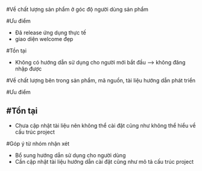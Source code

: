 ﻿#Về chất lượng sản phẩm ở góc độ người dùng sản phẩm

#Ưu điểm

- Đã release ứng dụng thực tế
- giao diện welcome đẹp

#Tồn tại

- Không có hướng dẫn sử dụng cho người mới bắt đầu --> không đăng nhập được

#Về chất lượng bên trong sản phẩm, mã nguồn, tài liệu hướng dẫn phát triển

#Ưu điểm


#Tồn tại
- 
- Chưa cập nhật tài liệu nên không thể cài đặt cũng như không thể hiểu về cấu trúc project

#Góp ý từ nhóm nhận xét
- Bổ sung hướng dẫn sử dụng cho người dùng
- Cần cập nhật tài liệu hướng dẫn cài đặt cũng như mô tả cấu trúc project

